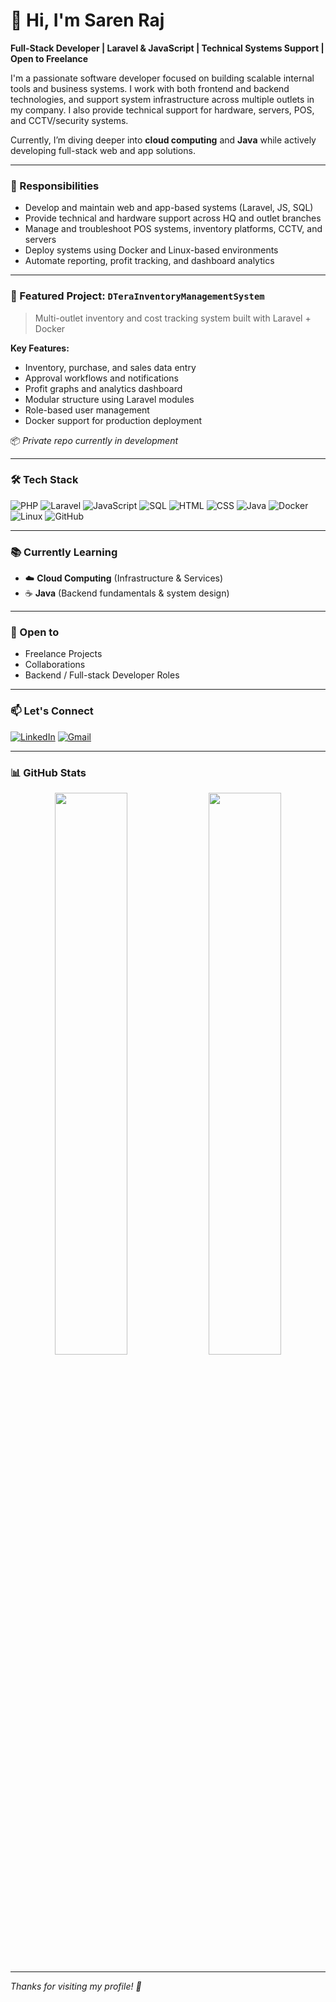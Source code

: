 # 👋 Hi, I'm Saren Raj

**Full-Stack Developer | Laravel & JavaScript | Technical Systems Support | Open to Freelance**

I'm a passionate software developer focused on building scalable internal tools and business systems. I work with both frontend and backend technologies, and support system infrastructure across multiple outlets in my company. I also provide technical support for hardware, servers, POS, and CCTV/security systems.

Currently, I’m diving deeper into **cloud computing** and **Java** while actively developing full-stack web and app solutions.

---

### 💼 Responsibilities
- Develop and maintain web and app-based systems (Laravel, JS, SQL)
- Provide technical and hardware support across HQ and outlet branches
- Manage and troubleshoot POS systems, inventory platforms, CCTV, and servers
- Deploy systems using Docker and Linux-based environments
- Automate reporting, profit tracking, and dashboard analytics

---

### 🚀 Featured Project: `DTeraInventoryManagementSystem`

> Multi-outlet inventory and cost tracking system built with Laravel + Docker

**Key Features:**
- Inventory, purchase, and sales data entry  
- Approval workflows and notifications  
- Profit graphs and analytics dashboard  
- Modular structure using Laravel modules  
- Role-based user management  
- Docker support for production deployment

📦 *Private repo currently in development*

---

### 🛠️ Tech Stack

![PHP](https://img.shields.io/badge/-PHP-777BB4?style=flat&logo=php&logoColor=white)
![Laravel](https://img.shields.io/badge/-Laravel-E74430?style=flat&logo=laravel&logoColor=white)
![JavaScript](https://img.shields.io/badge/-JavaScript-F7DF1E?style=flat&logo=javascript&logoColor=black)
![SQL](https://img.shields.io/badge/-MySQL-4479A1?style=flat&logo=mysql&logoColor=white)
![HTML](https://img.shields.io/badge/-HTML5-E34F26?style=flat&logo=html5&logoColor=white)
![CSS](https://img.shields.io/badge/-CSS3-1572B6?style=flat&logo=css3&logoColor=white)
![Java](https://img.shields.io/badge/-Java-007396?style=flat&logo=java&logoColor=white)
![Docker](https://img.shields.io/badge/-Docker-2496ED?style=flat&logo=docker&logoColor=white)
![Linux](https://img.shields.io/badge/-Linux-FCC624?style=flat&logo=linux&logoColor=black)
![GitHub](https://img.shields.io/badge/-GitHub-181717?style=flat&logo=github&logoColor=white)

---

### 📚 Currently Learning
- ☁️ **Cloud Computing** (Infrastructure & Services)
- ☕ **Java** (Backend fundamentals & system design)

---

### 🤝 Open to
- Freelance Projects  
- Collaborations  
- Backend / Full-stack Developer Roles  

---

### 📫 Let's Connect

[![LinkedIn](https://img.shields.io/badge/LinkedIn-Connect-blue?style=flat&logo=linkedin)](https://www.linkedin.com/in/saren-raj-rengiah-9ab4452b6/)
[![Gmail](https://img.shields.io/badge/Gmail-sarenraj6040@gmail.com-D14836?style=flat&logo=gmail&logoColor=white)](mailto:sarenraj6040@gmail.com)

---

### 📊 GitHub Stats

<p align="center">
  <img src="https://github-readme-stats.vercel.app/api?username=sarenraj&show_icons=true&theme=default" width="48%" />
  <img src="https://github-readme-stats.vercel.app/api/top-langs/?username=sarenraj&layout=compact&theme=default" width="48%" />
</p>

---

_Thanks for visiting my profile! 🙌_

